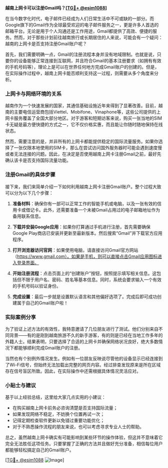 **越南上网卡可以注册Gmail吗？[[TG💪+ @esim1088](https://t.me/s/esim1088)]**

在当今数字化时代，电子邮件已经成为人们日常生活中不可或缺的一部分。而Google旗下的Gmail作为全球最受欢迎的电子邮件服务之一，更是许多人首选的邮箱平台。无论是用于个人沟通还是工作用途，Gmail都提供了高效、便捷的服务。然而，对于那些计划前往越南旅行或长期居住的人来说，可能会有一个疑问：越南的上网卡是否支持注册Gmail账户呢？

首先，我们需要明确一点，Gmail的注册流程本身并没有地域限制。也就是说，只要你的设备能够正常连接到互联网，并且符合Gmail的基本注册要求（如拥有有效的手机号码等），理论上是可以在世界任何地方完成Gmail账户的创建的。但是，在实际操作过程中，越南上网卡能否顺利支持这一过程，则需要从多个角度来分析。

### 上网卡与网络环境的关系

越南作为一个快速发展的国家，其通信基础设施近年来得到了显著改善。目前，越南的主要电信运营商包括Viettel、Mobifone、Vinaphone等，这些公司提供的上网卡服务覆盖了全国大部分地区。对于游客和短期访客来说，购买一张当地的SIM卡无疑是最方便快捷的方式之一，它不仅价格实惠，而且能让你随时随地保持在线状态。

然而，需要注意的是，并非所有的上网卡都能提供稳定的国际流量服务。如果你选择了一张仅限本地使用的SIM卡，那么在尝试访问国外服务器时可能会遇到速度慢或者无法连接的问题。因此，在决定是否使用越南上网卡注册Gmail之前，最好先确认该卡是否支持国际流量功能。

### 注册Gmail的具体步骤

接下来，我们来简单介绍一下如何利用越南上网卡注册Gmail账户。整个过程大致可以分为以下几个步骤：

1. **准备材料**：确保你有一部可以正常工作的智能手机或电脑，以及一张有效的信用卡或借记卡。此外，还需要准备一个未被Gmail占用过的电子邮箱地址作为备用联系信息。
   
2. **下载并安装Google应用**：如果你打算通过手机进行注册，首先需要确保Google Play商店已安装并更新至最新版本。然后搜索“Gmail”并下载官方应用程序。

3. **打开浏览器访问官网**：如果使用电脑，请直接访问Gmail官方网站（https://www.gmail.com）。如果是手机，则可以直接点击Gmail应用图标进入登录界面。

4. **开始注册流程**：点击页面上的“创建账户”按钮，按照提示填写相关信息。这包括但不限于用户名、密码、姓名等基本信息。同时，系统会要求输入一个有效的手机号码以验证身份。

5. **完成设置**：最后一步就是设置默认语言和其他偏好选项了。完成后即可成功创建属于自己的Gmail账户啦！

### 实际案例分享

为了验证上述方法的有效性，我特意邀请了几位朋友进行了测试。他们分别来自不同背景——有的是刚到越南旅游不久的新手游客，有的则是已经在当地工作多年的外籍人士。结果表明，只要选择了合适的上网卡并确保网络状况良好，绝大多数情况下都能够顺利完成Gmail账户的注册。

当然也有个别例外情况发生。例如有一位朋友反映说尽管他的设备显示已经连接到了Wi-Fi信号，但始终无法加载出完整的网页内容。经过排查发现原来是所在区域存在信号盲区所致。因此，在实际操作中还需根据具体情况灵活应对。

### 小贴士与建议

基于以上经验总结，这里给大家几点实用的小建议：
- 在购买越南上网卡前务必咨询清楚是否支持国际流量；
- 如果发现网络不稳定，不妨换个位置再试一次；
- 记得定期检查软件更新以免错过重要功能优化；
- 对于不熟悉操作流程的朋友来说，也可以考虑寻求专业人士的帮助。

总之，虽然越南上网卡确实有可能影响到某些环节的操作体验，但这并不意味着它完全无法胜任这项任务。只要掌握了正确的方法并且做好充分准备，相信每位用户都能够轻松搞定自己的Gmail账户。

[[TG💪+ @esim1088](https://t.me/s/esim1088) ![Image](https://i.postimg.cc/4NQfJmqS/Snipaste-2025-05-13-00-14-12.png)]